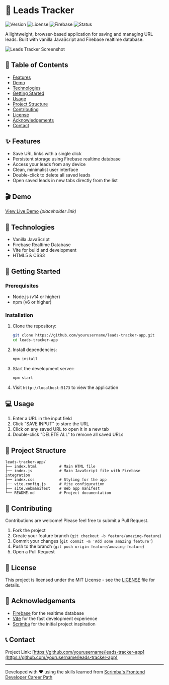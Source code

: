 # 🔖 Leads Tracker

![Version](https://img.shields.io/badge/version-1.0.0-blue.svg)
![License](https://img.shields.io/badge/license-MIT-green.svg)
![Firebase](https://img.shields.io/badge/firebase-v10.8.1-orange.svg)
![Status](https://img.shields.io/badge/status-active-success.svg)

A lightweight, browser-based application for saving and managing URL leads. Built with vanilla JavaScript and Firebase realtime database.

![Leads Tracker Screenshot](https://via.placeholder.com/800x400?text=Leads+Tracker+App)

## 📑 Table of Contents

- [Features](#-features)
- [Demo](#-demo)
- [Technologies](#-technologies)
- [Getting Started](#-getting-started)
- [Usage](#-usage)
- [Project Structure](#-project-structure)
- [Contributing](#-contributing)
- [License](#-license)
- [Acknowledgements](#-acknowledgements)
- [Contact](#-contact)

## ✨ Features

- Save URL links with a single click
- Persistent storage using Firebase realtime database
- Access your leads from any device
- Clean, minimalist user interface
- Double-click to delete all saved leads
- Open saved leads in new tabs directly from the list

## 🎬 Demo

[View Live Demo](https://leads-tracker-app-57754.web.app) *(placeholder link)*

## 🔧 Technologies

- Vanilla JavaScript
- Firebase Realtime Database
- Vite for build and development
- HTML5 & CSS3

## 🚀 Getting Started

### Prerequisites

- Node.js (v14 or higher)
- npm (v6 or higher)

### Installation

1. Clone the repository:
   ```bash
   git clone https://github.com/yourusername/leads-tracker-app.git
   cd leads-tracker-app
   ```

2. Install dependencies:
   ```bash
   npm install
   ```

3. Start the development server:
   ```bash
   npm start
   ```

4. Visit `http://localhost:5173` to view the application

## 💻 Usage

1. Enter a URL in the input field
2. Click "SAVE INPUT" to store the URL
3. Click on any saved URL to open it in a new tab
4. Double-click "DELETE ALL" to remove all saved URLs

## 📁 Project Structure

```
leads-tracker-app/
├── index.html          # Main HTML file
├── index.js            # Main JavaScript file with Firebase integration
├── index.css           # Styling for the app
├── vite.config.js      # Vite configuration
├── site.webmanifest    # Web app manifest
└── README.md           # Project documentation
```

## 🤝 Contributing

Contributions are welcome! Please feel free to submit a Pull Request.

1. Fork the project
2. Create your feature branch (`git checkout -b feature/amazing-feature`)
3. Commit your changes (`git commit -m 'Add some amazing feature'`)
4. Push to the branch (`git push origin feature/amazing-feature`)
5. Open a Pull Request

## 📝 License

This project is licensed under the MIT License - see the [LICENSE](LICENSE) file for details.

## 👏 Acknowledgements

- [Firebase](https://firebase.google.com/) for the realtime database
- [Vite](https://vitejs.dev/) for the fast development experience
- [Scrimba](https://scrimba.com/) for the initial project inspiration

## 📞 Contact

Project Link: [https://github.com/yourusername/leads-tracker-app](https://github.com/yourusername/leads-tracker-app)

---

Developed with ❤️ using the skills learned from [Scrimba's Frontend Developer Career Path](https://scrimba.com/learn/frontend)